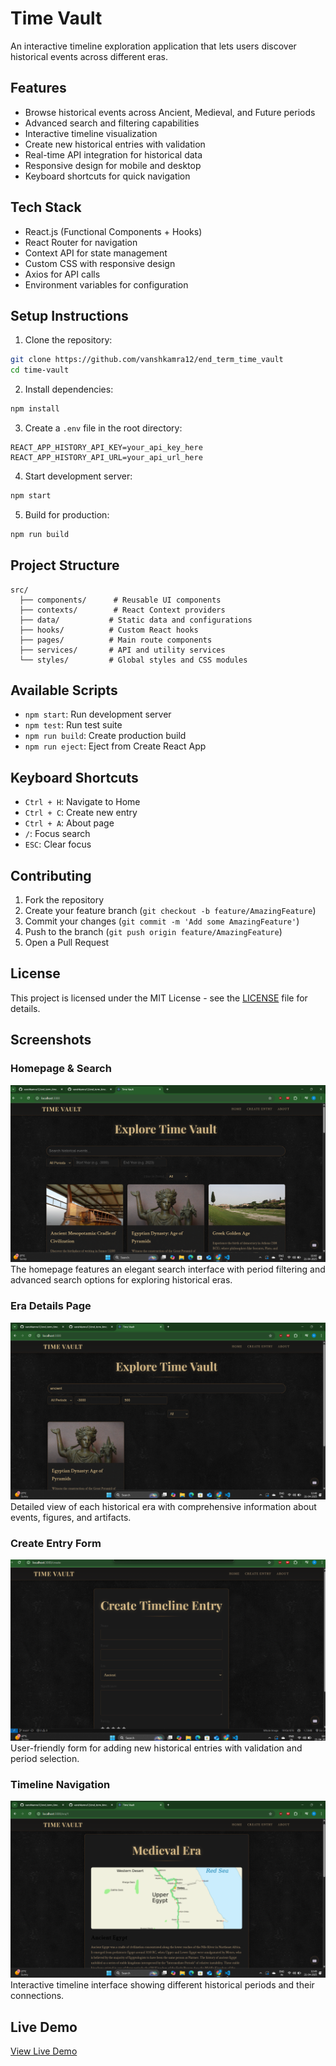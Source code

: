 # Time Vault

An interactive timeline exploration application that lets users discover historical events across different eras.

## Features

- Browse historical events across Ancient, Medieval, and Future periods
- Advanced search and filtering capabilities
- Interactive timeline visualization
- Create new historical entries with validation
- Real-time API integration for historical data
- Responsive design for mobile and desktop
- Keyboard shortcuts for quick navigation

## Tech Stack

- React.js (Functional Components + Hooks)
- React Router for navigation
- Context API for state management
- Custom CSS with responsive design
- Axios for API calls
- Environment variables for configuration

## Setup Instructions

1. Clone the repository:
```bash
git clone https://github.com/vanshkamra12/end_term_time_vault
cd time-vault
```

2. Install dependencies:
```bash
npm install
```

3. Create a `.env` file in the root directory:
```env
REACT_APP_HISTORY_API_KEY=your_api_key_here
REACT_APP_HISTORY_API_URL=your_api_url_here
```

4. Start development server:
```bash
npm start
```

5. Build for production:
```bash
npm run build
```

## Project Structure

```
src/
  ├── components/      # Reusable UI components
  ├── contexts/        # React Context providers
  ├── data/           # Static data and configurations
  ├── hooks/          # Custom React hooks
  ├── pages/          # Main route components
  ├── services/       # API and utility services
  └── styles/         # Global styles and CSS modules
```

## Available Scripts

- `npm start`: Run development server
- `npm test`: Run test suite
- `npm run build`: Create production build
- `npm run eject`: Eject from Create React App

## Keyboard Shortcuts

- `Ctrl + H`: Navigate to Home
- `Ctrl + C`: Create new entry
- `Ctrl + A`: About page
- `/`: Focus search
- `ESC`: Clear focus

## Contributing

1. Fork the repository
2. Create your feature branch (`git checkout -b feature/AmazingFeature`)
3. Commit your changes (`git commit -m 'Add some AmazingFeature'`)
4. Push to the branch (`git push origin feature/AmazingFeature`)
5. Open a Pull Request

## License

This project is licensed under the MIT License - see the [LICENSE](LICENSE) file for details.

## Screenshots

### Homepage & Search
![Homepage](screenshots/homepage-search.png)
The homepage features an elegant search interface with period filtering and advanced search options for exploring historical eras.

### Era Details Page
![Era Details](screenshots/era-details.png)
Detailed view of each historical era with comprehensive information about events, figures, and artifacts.

### Create Entry Form
![Create Entry](screenshots/create-entry.png)
User-friendly form for adding new historical entries with validation and period selection.

### Timeline Navigation
![Timeline](screenshots/timeline-view.png)
Interactive timeline interface showing different historical periods and their connections.

## Live Demo
[View Live Demo](https://vanshkamra12.github.io/end_term_time_vault/)
